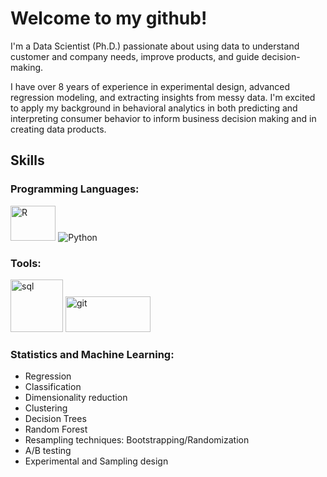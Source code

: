 # Welcome to my github!

<!--
**paulqsims/paulqsims** is a ✨ _special_ ✨ repository because its `README.md` (this file) appears on your GitHub profile.

Here are some ideas to get you started:

- 🔭 I’m currently working on ...
- 🌱 I’m currently learning ...
- 👯 I’m looking to collaborate on ...
- 🤔 I’m looking for help with ...
- 💬 Ask me about ...
- 📫 How to reach me: ...
- 😄 Pronouns: ...
- ⚡ Fun fact: ...

Image aspect ratio link: https://red-route.org/code/image-resizing-calculator

-->

I'm a Data Scientist (Ph.D.) passionate about using data to understand customer and company needs, improve products, and guide decision-making. 

I have over 8 years of experience in experimental design, advanced regression modeling, and extracting insights from messy data. I'm excited to apply my background in behavioral analytics in both predicting and interpreting consumer behavior to inform business decision making and in creating data products.

## Skills

### Programming Languages:

<img src="https://www.r-project.org/logo/Rlogo.png" alt="R" width="72.4" height="56.1"> <img src="https://www.python.org/static/community_logos/python-logo.png" alt="Python"> 

### Tools:

<img src="https://www.pngkey.com/png/detail/466-4667821_postgres-logo.png" alt="sql" width="84" height="84"> <img src="https://git-scm.com/images/logos/downloads/Git-Logo-1788C.png" alt="git" width="136.5" height="57">

### Statistics and Machine Learning:

- Regression
- Classification
- Dimensionality reduction
- Clustering
- Decision Trees
- Random Forest
- Resampling techniques: Bootstrapping/Randomization
- A/B testing
- Experimental and Sampling design
